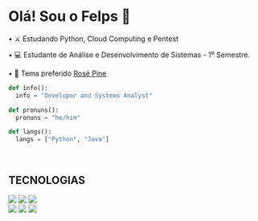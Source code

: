 <div>
<h1>Olá! Sou o Felps 👋</h1>
<p>• ⚔️ Estudando Python, Cloud Computing e Pentest</p>
<p>• 💻 Estudante de Análise e Desenvolvimento de Sistemas - 1⁰ Semestre.</p>
<p>• 💜 Tema preferido <a href = "https://github.com/rose-pine">Rosé Pine</a></p>
</div>

```python
def info():
  info = "Developer and Systems Analyst"

def pronuns():
  pronuns = "he/him"

def langs():
  langs = ["Python", "Java"]
```


<br><h2>TECNOLOGIAS</h2>

<div> 
  <a href = "mailto:filipimantelato06@gmail.com"><img src="https://img.shields.io/badge/-Gmail-%23333?style=for-the-badge&logo=gmail&logoColor=white" target="_blank"></a>
  <a href="https://www.linkedin.com/in/filipi-mantelato-241610249" target="_blank"><img src="https://img.shields.io/badge/-LinkedIn-%230077B5?style=for-the-badge&logo=linkedin&logoColor=white" target="_blank"></a> 
  <a href="" target="_blank"><img src="https://img.shields.io/badge/Python-FFD43B?style=for-the-badge&logo=python&logoColor=blue" target="_blank"></a><br>
  <a href="" target="_blank"><img src="https://img.shields.io/badge/Windows-0078D6?style=for-the-badge&logo=windows&logoColor=white" target="_blank"></a> 
  <a href="" target="_blank"><img src="https://img.shields.io/badge/Linux-FCC624?style=for-the-badge&logo=linux&logoColor=black" target="_blank"></a> 
  <a href="" target="_blank"><img src="https://img.shields.io/badge/GitHub-100000?style=for-the-badge&logo=github&logoColor=white" target="_blank"></a> 
</div>
